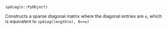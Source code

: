 ```
spdiag(o::PyObject)
```

Constructs a sparse diagonal matrix where the diagonal entries are `o`, which is equivalent to `spdiag(length(o), 0=>o)`

